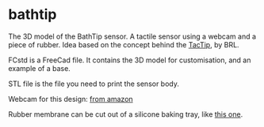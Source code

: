 bathtip
=======

The 3D model of the BathTip sensor. A tactile sensor using a webcam and a piece of rubber. Idea based on the concept behind the <a href="http://www.brl.ac.uk/researchthemes/medicalrobotics/tactip.aspx">TacTip</a>, by BRL.

FCstd is a FreeCad file. It contains the 3D model for customisation, and an example of a base.

STL file is the file you need to print the sensor body.

Webcam for this design: <a href="http://www.amazon.co.uk/eSecure-Microphone-Windows-Notebooks-Facebook/dp/B0041LK8NI/ref=sr_1_1?ie=UTF8&qid=1409138411&sr=8-1&keywords=esecure+webcam">from amazon</a>

Rubber membrane can be cut out of a silicone baking tray, like <a href="http://www.amazon.co.uk/Silicone-Bakeware-Chocolate-teacake-Fondant/dp/B00JH6MHIG/ref=sr_1_sc_1?ie=UTF8&qid=1409137404&sr=8-1-spell&keywords=bombon+baking+tray+silicone">this one</a>.

